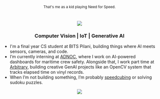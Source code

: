 <!--3FCED7-->

<p align="center"><sub>That's me as a kid playing Need for Speed.</sub></p>

<h1 align="center">
  <img src="https://readme-typing-svg.herokuapp.com?font=Fira+Code&size=35&pause=500&color=b41c34&center=true&vCenter=true&width=500&lines=Naganandana+Nagendra" />
</h1>


<h3 align="center">
  <b> Computer Vision | IoT | Generative AI </b>
</h3>

- I'm a final year CS student at BITS Pilani, building things where AI meets sensors, cameras, and code.
- I’m currently interning at [ADNOC](https://adnocls.ae), where I work on AI-powered dashboards for maritime crew safety. Alongside that, I work part time at [Arbitrary](https://arbitrarysolutions.com), building creative GenAI projects like an OpenCV system that tracks elapsed time on vinyl records.
- When I’m not building something, I’m probably [speedcubing](https://www.worldcubeassociation.org/persons/2015NAGE01) or solving sudoku puzzles.

<p align="center">
  <a href="https://www.linkedin.com/in/naganandana" target="_blank">
    <img src="https://img.shields.io/badge/LinkedIn-0A66C2?style=for-the-badge&logo=linkedin&logoColor=white" />
  </a>
</p>